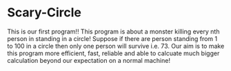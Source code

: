 Scary-Circle
============

This is our first program!! This program is about a monster killing every nth person in standing in a circle! Suppose if there are person standing from 1 to 100 in a circle then only one person will survive i.e. 73. Our aim is to make this program more efficient, fast, reliable and able to calcuate much bigger calculation beyond our expectation on a normal machine!
